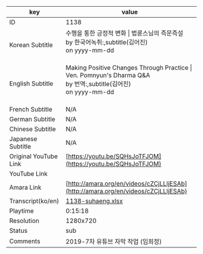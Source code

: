 |  key  |  value  |
|-------|---------|
| ID            | 1138 |
| Korean Subtitle | 수행을 통한 긍정적 변화 \| 법륜스님의 즉문즉설<br>by 한국어녹취:,subtitle(김어진)<br>on yyyy-mm-dd<br><br>|
| English Subtitle | Making Positive Changes Through Practice \| Ven. Pomnyun's Dharma Q&A<br>by 번역:,subtitle(김어진)<br>on yyyy-mm-dd<br><br>|
| French Subtitle | N/A |
| German Subtitle | N/A |
| Chinese Subtitle | N/A |
| Japanese Subtitle | N/A |
| Original YouTube Link  | [https://youtu.be/SQHsJoTFJOM](https://youtu.be/SQHsJoTFJOM) |
| YouTube Link  |  |
| Amara Link    | [http://amara.org/en/videos/cZCjLLljESAb](http://amara.org/en/videos/cZCjLLljESAb) |
| Transcript(ko/en) | [1138-suhaeng.xlsx](https://github.com/jungtosociety/dharma-qna/raw/master/sub/1138/1138-suhaeng.xlsx) |
| Playtime | 0:15:18 |
| Resolution | 1280x720|
| Status | sub |
| Comments | 2019-7차 유튜브 자막 작업 (임희정) |
